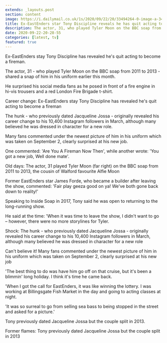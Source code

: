 ```yaml
---
extends: _layouts.post
section: content
image: https://i.dailymail.co.uk/1s/2020/09/22/20/33494264-0-image-a-34_1600802001361.jpg 
title: Ex-EastEnders star Tony Discipline reveals he has quit acting to become a fireman 
description: The actor, 31, who played Tyler Moon on the BBC soap from 2011 to 2013 - shared a snap of him in his uniform earlier this month. 
date: 2020-09-22-20-28-55 
categories: [latest, tv] 
featured: true 
--- 
```

Ex-EastEnders stay Tony Discipline has revealed he's quit acting to become a fireman.

The actor, 31 - who played Tyler Moon on the BBC soap from 2011 to 2013 - shared a snap of him in his uniform earlier this month. 

He surprised his social media fans as he posed in front of a fire engine in hi-vis trousers and a red London Fire Brigade t-shirt. 

Career change: Ex-EastEnders stay Tony Discipline has revealed he's quit acting to become a fireman

The hunk - who previously dated Jacqueline Jossa - originally revealed his career change to his 10,400 Instagram followers in March, although many believed he was dressed in character for a new role.

Many fans commented under the newest picture of him in his uniform which was taken on September 2, clearly surprised at his new job.

One commented: 'Are You A Fireman Now Then', while another wrote: 'You got a new job, Well done mate'.  

Old days: The actor, 31 played Tyler Moon (far right) on the BBC soap from 2011 to 2013, the cousin of Walford favourite Alfie Moon

Former EastEnders star James Forde, who became a builder after leaving the show, commented: 'Fair play geeza good on ya! We've both gone back down to reality!' 

Speaking to Inside Soap in 2017, Tony said he was open to returning to the long-running show. 

He said at the time: 'When it was time to leave the show, I didn't want to go – however, there were no more storylines for Tyler.

Shock: The hunk - who previously dated Jacqueline Jossa - originally revealed his career change to his 10,400 Instagram followers in March, although many believed he was dressed in character for a new role





Can't believe it! Many fans commented under the newest picture of him in his uniform which was taken on September 2, clearly surprised at his new job

'The best thing to do was have him go off on that cruise, but it's been a blimmin' long holiday. I think it's time he came back.

'When I got the call for EastEnders, it was like winning the lottery. I was working at Billingsgate Fish Market in the day and going to acting classes at night.

'It was so surreal to go from selling sea bass to being stopped in the street and asked for a picture.' 

Tony previously dated Jacqueline Jossa but the couple split in 2013.  

Former flames: Tony previously dated Jacqueline Jossa but the couple split in 2013 

